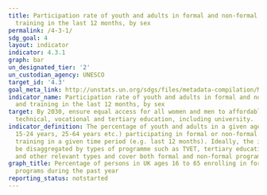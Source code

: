 ```yaml
---
title: Participation rate of youth and adults in formal and non-formal education and
  training in the last 12 months, by sex
permalink: /4-3-1/
sdg_goal: 4
layout: indicator
indicator: 4.3.1
graph: bar
un_designated_tier: '2'
un_custodian_agency: UNESCO
target_id: '4.3'
goal_meta_link: http://unstats.un.org/sdgs/files/metadata-compilation/Metadata-Goal-4.pdf
indicator_name: Participation rate of youth and adults in formal and non-formal education
  and training in the last 12 months, by sex
target: By 2030, ensure equal access for all women and men to affordable and quality
  technical, vocational and tertiary education, including university.
indicator_definition: The percentage of youth and adults in a given age range (e.g.
  15-24 years, 25-64 years etc.) participating in formal or non-formal education or
  training in a given time period (e.g. last 12 months). Ideally, the indicator should
  be disaggregated by types of programme such as TVET, tertiary education, adult education
  and other relevant types and cover both formal and non-formal programmes.
graph_title: Percentage of persons in UK ages 16 to 65 enrolling in formal educational
  programs during the past year
reporting_status: notstarted
---
```

